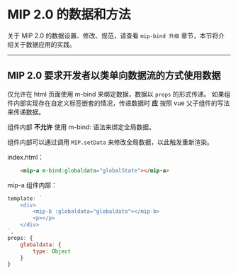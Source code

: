 # MIP 2.0 的数据和方法

关于 MIP 2.0 的数据设置、修改、规范，请查看 `mip-bind 升级` 章节，本节将介绍关于数据应用的实践。

----------

## MIP 2.0 要求开发者以类单向数据流的方式使用数据

仅允许在 html 页面使用 m-bind 来绑定数据，数据以 `props` 的形式传递。
如果组件内部实现存在自定义标签嵌套的情况，传递数据时 **应** 按照 vue 父子组件的写法来传递数据。

组件内部 **不允许** 使用 m-bind: 语法来绑定全局数据。

组件内部可以通过调用 `MIP.setData` 来修改全局数据，以此触发重新渲染。

index.html：

```html
    <mip-a m-bind:globaldata="globalState"></mip-a>
```

mip-a 组件内部：

```javascript
template: `
    <div>
        <mip-b :globaldata="globaldata"></mip-b>
        <p></p>
    </div>
`,
props: {
    globaldata: {
        type: Object
    }
}
```
